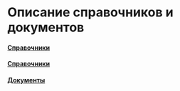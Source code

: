 # Описание справочников и документов

#### [Справочники](https://vodavoz.github.io/Manual/2-описание-справочников-и-документов/1-справочники/)

#### [Справочники](Manual/main/2-описание-справочников-и-документов/1-справочники/)


#### [Документы](https://vodavoz.github.io/Manual/2-описание-справочников-и-документов/2-документы/)




